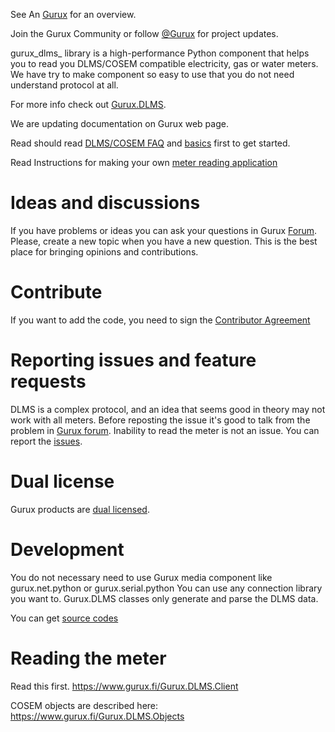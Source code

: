 See An [Gurux](https://www.gurux.fi/ "Gurux") for an overview.

Join the Gurux Community or follow [@Gurux](https://twitter.com/guruxorg "@Gurux") for project updates.

gurux_dlms_ library is a high-performance Python component that helps you to read you DLMS/COSEM compatible electricity, gas or water meters. We have try to make component so easy to use that you do not need understand protocol at all.

For more info check out [Gurux.DLMS](https://www.gurux.fi/Gurux.DLMS "Gurux.DLMS").

We are updating documentation on Gurux web page. 

Read should read [DLMS/COSEM FAQ](https://www.gurux.fi/DLMSCOSEMFAQ) and [basics](https://www.gurux.fi/DLMSInNutshell) first to get started. 

Read Instructions for making your own [meter reading application](https://www.gurux.org/DLMSIntro) 

Ideas and discussions
=========================== 

If you have problems or ideas you can ask your questions in Gurux [Forum](https://www.gurux.fi/forum). Please, create a new topic when you have a new question.
This is the best place for bringing opinions and contributions. 

Contribute
=========================== 

If you want to add the code, you need to sign the [Contributor Agreement](https://www.gurux.fi/files/ContributorAgreement.dotx)

Reporting issues and feature requests
=========================== 

DLMS is a complex protocol, and an idea that seems good in theory may not work with all meters. Before reposting the issue it's good to talk from the problem in [Gurux forum](https://www.gurux.fi/forum).
Inability to read the meter is not an issue.
You can report the [issues](https://www.gurux.fi/project/issues/gurux.dlms.python). 

Dual license
=========================== 
Gurux products are [dual licensed](https://gurux.fi/OpenSource).

Development
=========================== 

You do not necessary need to use Gurux media component like gurux.net.python or gurux.serial.python 
You can use any connection library you want to.
Gurux.DLMS classes only generate and parse the DLMS data.

You can get [source codes](https://www.github.com/gurux/gurux.dlms.python) 

Reading the meter
=========================== 

Read this first.
https://www.gurux.fi/Gurux.DLMS.Client

COSEM objects are described here:
https://www.gurux.fi/Gurux.DLMS.Objects
